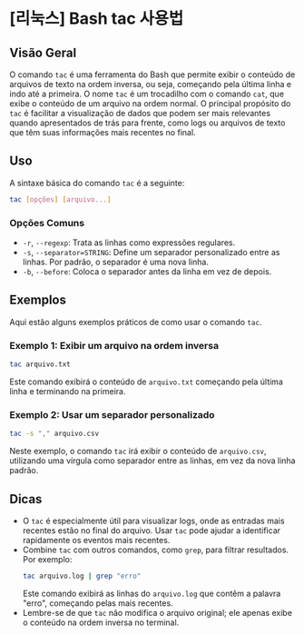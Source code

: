 # [리눅스] Bash tac 사용법

## Visão Geral
O comando `tac` é uma ferramenta do Bash que permite exibir o conteúdo de arquivos de texto na ordem inversa, ou seja, começando pela última linha e indo até a primeira. O nome `tac` é um trocadilho com o comando `cat`, que exibe o conteúdo de um arquivo na ordem normal. O principal propósito do `tac` é facilitar a visualização de dados que podem ser mais relevantes quando apresentados de trás para frente, como logs ou arquivos de texto que têm suas informações mais recentes no final.

## Uso
A sintaxe básica do comando `tac` é a seguinte:

```bash
tac [opções] [arquivo...]
```

### Opções Comuns
- `-r`, `--regexp`: Trata as linhas como expressões regulares.
- `-s`, `--separator=STRING`: Define um separador personalizado entre as linhas. Por padrão, o separador é uma nova linha.
- `-b`, `--before`: Coloca o separador antes da linha em vez de depois.

## Exemplos
Aqui estão alguns exemplos práticos de como usar o comando `tac`.

### Exemplo 1: Exibir um arquivo na ordem inversa
```bash
tac arquivo.txt
```
Este comando exibirá o conteúdo de `arquivo.txt` começando pela última linha e terminando na primeira.

### Exemplo 2: Usar um separador personalizado
```bash
tac -s "," arquivo.csv
```
Neste exemplo, o comando `tac` irá exibir o conteúdo de `arquivo.csv`, utilizando uma vírgula como separador entre as linhas, em vez da nova linha padrão.

## Dicas
- O `tac` é especialmente útil para visualizar logs, onde as entradas mais recentes estão no final do arquivo. Usar `tac` pode ajudar a identificar rapidamente os eventos mais recentes.
- Combine `tac` com outros comandos, como `grep`, para filtrar resultados. Por exemplo:
  ```bash
  tac arquivo.log | grep "erro"
  ```
  Este comando exibirá as linhas do `arquivo.log` que contêm a palavra "erro", começando pelas mais recentes.
- Lembre-se de que `tac` não modifica o arquivo original; ele apenas exibe o conteúdo na ordem inversa no terminal.